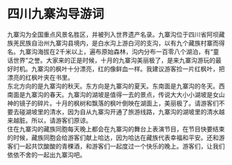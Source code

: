 # 四川九寨沟导游词  
九寨沟为全国重点风景名胜区，并被列入世界遗产名录。九寨沟位于四川省阿坝藏族羌民族自治州九寨沟县境内，是白水沟上游白河的支沟，以有九个藏族村寨而得名。九寨沟海拔在2千米以上，遍布原始森林，沟内分布一百零八个湖泊，有“童话世界”之誉。大家来的正是时候，十月的九寨沟美丽极了，是来九寨沟游玩的最好时机。九寨沟的枫叶十分漂亮，红的像鲜血一样。我建议游客捡一片红枫叶，把漂亮的红枫叶夹在书里。  
东北方向的是九寨沟的秋天。东方向是九寨沟的夏天。东南面是九寨沟的冬天。西南面是九寨沟的春天。九寨沟的湖坡是值得一去的景点，传说大大小小湖坡是女山神的镜子的碎片。十月的枫树和飘落的枫叶倒映在湖面上，美丽极了。请游客们不要去碰湖坡里的清水，因为自从九寨沟开通了旅游线路，九寨沟的湖坡里的清水越来越脏。所以，请游客们原谅。  
住在九寨沟的藏族同胞每天晚上都会在九寨沟的舞台上表演节目，在节目快要结束的时候，藏族同胞会给游客们献上哈达，因为哈达在藏族代表幸福和平安。还和游客们一起共饮酸酸的青稞酒，和游客们一起度过一个快乐的晚上。游客们，让我们依依不舍的一起出九寨沟吧。  
